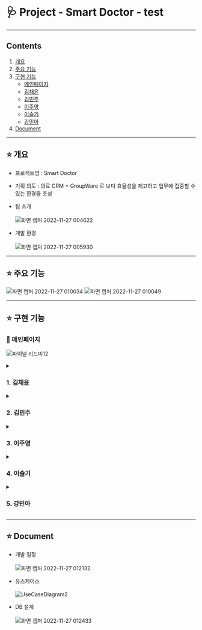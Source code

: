 # 🩺 Project - Smart Doctor - test
***
## Contents <br>
1. [개요](#star-개요)  
2. [주요 기능](#star-주요-기능)
3. [구현 기능](#star-구현-기능)
    - [메인페이지](#pushpin-메인페이지)
    - [김채윤](#1-김채윤)
    - [김민주](#2-김민주)   
    - [이주영](#3-이주영)   
    - [이슬기](#4-이슬기)   
    - [강민아](#5-강민아)     
3. [Document](#star-document)



***


## :star: 개요
- 프로젝트명 : Smart Doctor <br>
      
- 기획 의도 : 의료 CRM + GroupWare 로 보다 효율성을 제고하고 업무에 집중할 수 있는 환경을 조성      
            
               
- 팀 소개 <br><br>
![화면 캡처 2022-11-27 004622](https://user-images.githubusercontent.com/102591871/204097199-7c5ae3d3-2a7e-433b-94c4-e89506178bc6.jpg)<br>

- 개발 환경 <br><br>
![화면 캡처 2022-11-27 005930](https://user-images.githubusercontent.com/102591871/204097685-c9e34197-5a63-41a5-bb66-4e46bbffce8f.jpg)<br>
***

## :star: 주요 기능
![화면 캡처 2022-11-27 010034](https://user-images.githubusercontent.com/102591871/204097744-aa51f168-e08f-4593-a3fc-0f590ed05cca.jpg)
![화면 캡처 2022-11-27 010049](https://user-images.githubusercontent.com/102591871/204097759-087d58a9-54e1-44ee-92a2-e043b1017e77.jpg)



***
## :star: 구현 기능

### :pushpin: 메인페이지
![파이널 리드미12](https://user-images.githubusercontent.com/102591871/204097798-183be0c7-3a0a-4897-8e40-7aaecbed08d4.gif)<br>

<details><summary><h3>1. 김채윤</h3></summary>

### 📌 입원실/수술실 예약 

![파이널 리드미1](https://user-images.githubusercontent.com/102591871/204097845-79bb4ea3-00ac-4999-8fb1-16fc75c3e1a5.gif) <br>
![파이널 리드미2](https://user-images.githubusercontent.com/102591871/204097858-81ea665a-fc5d-4f86-97c9-0db9b346257f.gif) <br>
![파이널 리드미3](https://user-images.githubusercontent.com/102591871/204097885-8b555052-08aa-4d4f-baf5-6855b22550f5.gif) <br>
![파이널 리드미4](https://user-images.githubusercontent.com/102591871/204097900-6f8033f5-5fe4-404b-a52b-bf6251f1121b.gif) <br>

- 입원실 수술실 예약 후 풀캘린더에서 상세 조회가능<br>
    
### 📌 메일
![파이널 리드미5](https://user-images.githubusercontent.com/102591871/204097921-f28cf1c3-7bee-4dff-92e3-e66256312b94.gif) <br>
- 메일쓰기 <br>

![파이널 리드미6](https://user-images.githubusercontent.com/102591871/204097958-5b0906ab-ef54-43af-8a4d-9db7ffcc16a5.gif) <br>
- 주소록 <br>

![파이널 리드미7](https://user-images.githubusercontent.com/102591871/204097985-d5388c12-4b5f-41a9-81f8-eca0c5916055.gif) <br>
![파이널 리드미8](https://user-images.githubusercontent.com/102591871/204097992-d64e1e47-4626-4866-a820-60dd877749a5.gif) <br>

- 첨부파일<br>

![파이널 메일함](https://user-images.githubusercontent.com/102591871/204098135-53e12c74-6f4c-4e27-9984-8b6c3db1cfd3.gif) <br>

-받은메일함, 보낸메일함, 중요메일함, 휴지통<br>

![파이널 답장](https://user-images.githubusercontent.com/102591871/204098178-da058c63-f60e-468e-a9de-98b00aac4b89.gif) <br>

- 받은메일 상세, 받은 메일 답장<br>


### 📌 채팅
![파이널 리드미11](https://user-images.githubusercontent.com/102591871/204098421-b69ce8aa-01e4-4a09-b4a2-d1ce005f1fd1.gif) <br>
![파이널 리드미9](https://user-images.githubusercontent.com/102591871/204098456-1a79c51d-643b-40f3-866e-8ad77b8edf61.gif) <br>

- 친구목록, 채팅목록, 첨부파일
</details>

<details><summary><h3>2. 김민주</h3></summary>


### 📌 입원실/수술실 대기
### 📌 입원실 현황
### 📌
### 📌
### 📌

</details>

<details><summary><h3>3. 이주영</h3></summary>

### 📌 회원가입
### 📌 로그인
### 📌 아이디, 비밀번호 찾기
</details>

<details><summary><h3>4. 이슬기</h3></summary>

### 📌 근태
</details>

<details><summary><h3>5. 강민아</h3></summary>

### 📌 전자결재
</details>



***
## :star: Document

- 개발 일정 <br><br>
![화면 캡처 2022-11-27 012132](https://user-images.githubusercontent.com/102591871/204098655-30bc23bc-2452-4116-8496-10ecb67ba913.jpg)<br>

- 유스케이스 <br><br>
![UseCaseDiagram2](https://user-images.githubusercontent.com/102591871/204098596-75950274-dc7c-4151-9537-6ec1fc76fc94.jpg) <br>

- DB 설계 <br><br>
![화면 캡처 2022-11-27 012433](https://user-images.githubusercontent.com/102591871/204098709-4b0229d8-d526-4625-8bbd-1950143fb97c.jpg)<br>
